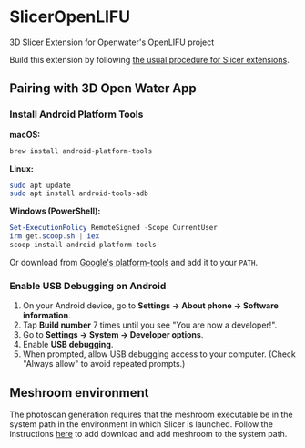 # SlicerOpenLIFU

3D Slicer Extension for Openwater's OpenLIFU project

Build this extension by following [the usual procedure for Slicer extensions](https://slicer.readthedocs.io/en/latest/developer_guide/extensions.html#build-an-extension).

## Pairing with 3D Open Water App

### Install Android Platform Tools

**macOS:**  

```bash
brew install android-platform-tools
```

**Linux:**  

```bash
sudo apt update
sudo apt install android-tools-adb
```

**Windows (PowerShell):**  

```powershell
Set-ExecutionPolicy RemoteSigned -Scope CurrentUser
irm get.scoop.sh | iex
scoop install android-platform-tools
```

Or download from [Google's
platform-tools](https://developer.android.com/tools/releases/platform-tools) and
add it to your `PATH`.

### Enable USB Debugging on Android

1. On your Android device, go to **Settings → About phone → Software information**.
2. Tap **Build number** 7 times until you see "You are now a developer!".
3. Go to **Settings → System → Developer options**.
4. Enable **USB debugging**.
5. When prompted, allow USB debugging access to your computer.  (Check "Always
   allow" to avoid repeated prompts.)

## Meshroom environment

The photoscan generation requires that the meshroom executable be in the system path in the environment in which Slicer is launched.
Follow the instructions [here](https://github.com/OpenwaterHealth/OpenLIFU-python?tab=readme-ov-file#installing-meshroom) to add download and add meshroom to the system path.
